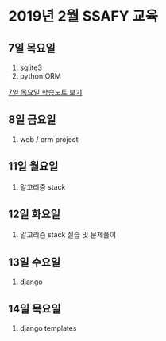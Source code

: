 # 2019년 2월 SSAFY 교육

## 7일 목요일

1. sqlite3
2. python ORM

[7일 목요일 학습노트 보기](days/0207.md)

## 8일 금요일

1. web / orm project

## 11일 월요일

1. 알고리즘 stack

## 12일 화요일

1. 알고리즘 stack 실습 및 문제풀이

## 13일 수요일

1. django 

## 14일 목요일

1. django templates
